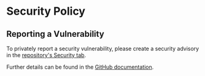 # Security Policy

## Reporting a Vulnerability

To privately report a security vulnerability, please create a security advisory in the [repository's Security tab](https://github.com/martincostello/dotnet-patch-automation-sample/security/advisories).

Further details can be found in the [GitHub documentation](https://docs.github.com/code-security/security-advisories/guidance-on-reporting-and-writing/privately-reporting-a-security-vulnerability).
